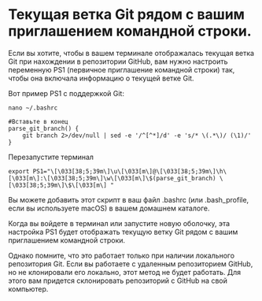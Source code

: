 # Текущая ветка Git рядом с вашим приглашением командной строки.


Если вы хотите, чтобы в вашем терминале отображалась текущая ветка Git при нахождении в репозитории GitHub, вам нужно настроить переменную PS1 (первичное приглашение командной строки) так, чтобы она включала информацию о текущей ветке Git.

Вот пример PS1 с поддержкой Git:

```
nano ~/.bashrc

#Вставьте в конец
parse_git_branch() {
    git branch 2>/dev/null | sed -e '/^[^*]/d' -e 's/* \(.*\)/ (\1)/'
}
```
Перезапустите терминал

```
export PS1="\[\033[38;5;39m\]\u\[\033[m\]@\[\033[38;5;39m\]\h\[\033[m\]:\[\033[38;5;39m\]\w\[\033[m\]\$(parse_git_branch) \[\033[38;5;39m\]\$\[\033[m\] "
```

Вы можете добавить этот скрипт в ваш файл .bashrc (или .bash_profile, если вы используете macOS) в вашем домашнем каталоге.

Когда вы войдете в терминал или запустите новую оболочку, эта настройка PS1 будет отображать текущую ветку Git рядом с вашим приглашением командной строки.

Однако помните, что это работает только при наличии локального репозитория Git. Если вы работаете с удаленным репозиторием GitHub, но не клонировали его локально, этот метод не будет работать. Для этого вам придется склонировать репозиторий с GitHub на свой компьютер.





